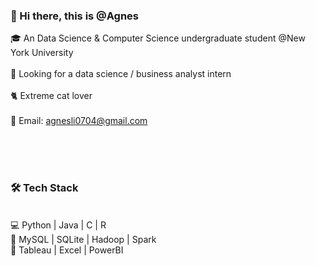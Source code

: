 
### 👋 Hi there, this is @Agnes

🎓 An Data Science & Computer Science undergraduate student @New York University  
<br />
💞️ Looking for a data science / business analyst intern  
<br />
🐈 Extreme cat lover  
<br />
🎐 Email: agnesli0704@gmail.com  
  
<br />
<br />
<br />

### 🛠 Tech Stack
<br />
💻   Python | Java | C | R  
<br />
🔢   MySQL | SQLite | Hadoop | Spark  
<br />
🔧   Tableau | Excel | PowerBI  
<br />



